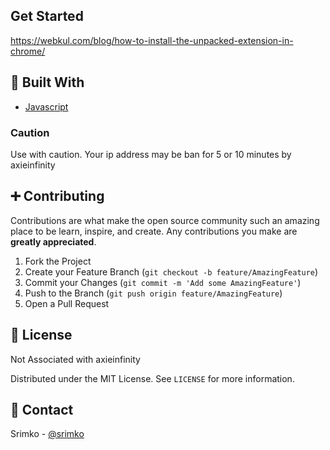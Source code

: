 ## Get Started

https://webkul.com/blog/how-to-install-the-unpacked-extension-in-chrome/

## 🔨 Built With

- [Javascript](https://developer.mozilla.org/en-US/docs/Web/JavaScript)

### Caution

Use with caution. Your ip address may be ban for 5 or 10 minutes by axieinfinity

## ➕ Contributing

Contributions are what make the open source community such an amazing place to be learn, inspire, and create. Any contributions you make are **greatly appreciated**.

1. Fork the Project
2. Create your Feature Branch (`git checkout -b feature/AmazingFeature`)
3. Commit your Changes (`git commit -m 'Add some AmazingFeature'`)
4. Push to the Branch (`git push origin feature/AmazingFeature`)
5. Open a Pull Request

## 📜 License

Not Associated with axieinfinity

Distributed under the MIT License. See `LICENSE` for more information.

## 📧 Contact

Srimko - [@srimko](https://twitter.com/srimko)
